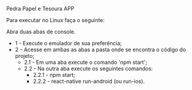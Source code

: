Pedra Papel e Tesoura APP

Para executar no Linux faça o seguinte:

Abra duas abas de console.

* 1 - Execute o emulador de sua preferência;
* 2 - Acesse em ambas as abas a pasta onde se encontra o código do projeto;
	* 2.1 - Em uma aba execute o comando 'npm start';
	* 2.2 - Na outra aba execute os seguintes comandos:
		* 2.2.1 - npm start;
		* 2.2.2 - react-native run-android (ou run-ios).